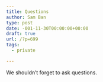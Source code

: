 ```yaml
---
title: Questions
author: Sam Ban
type: post
date: -001-11-30T00:00:00+00:00
draft: true
url: /?p=699
tags:
  - private

---
```

We shouldn&#8217;t forget to ask questions.

